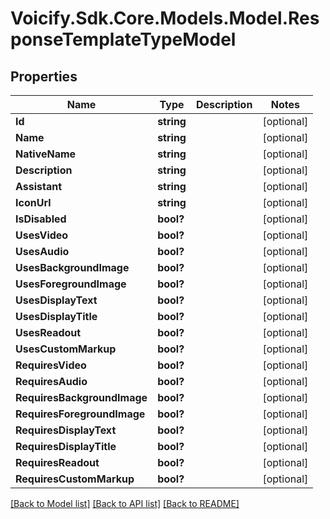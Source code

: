 # Voicify.Sdk.Core.Models.Model.ResponseTemplateTypeModel
## Properties

Name | Type | Description | Notes
------------ | ------------- | ------------- | -------------
**Id** | **string** |  | [optional] 
**Name** | **string** |  | [optional] 
**NativeName** | **string** |  | [optional] 
**Description** | **string** |  | [optional] 
**Assistant** | **string** |  | [optional] 
**IconUrl** | **string** |  | [optional] 
**IsDisabled** | **bool?** |  | [optional] 
**UsesVideo** | **bool?** |  | [optional] 
**UsesAudio** | **bool?** |  | [optional] 
**UsesBackgroundImage** | **bool?** |  | [optional] 
**UsesForegroundImage** | **bool?** |  | [optional] 
**UsesDisplayText** | **bool?** |  | [optional] 
**UsesDisplayTitle** | **bool?** |  | [optional] 
**UsesReadout** | **bool?** |  | [optional] 
**UsesCustomMarkup** | **bool?** |  | [optional] 
**RequiresVideo** | **bool?** |  | [optional] 
**RequiresAudio** | **bool?** |  | [optional] 
**RequiresBackgroundImage** | **bool?** |  | [optional] 
**RequiresForegroundImage** | **bool?** |  | [optional] 
**RequiresDisplayText** | **bool?** |  | [optional] 
**RequiresDisplayTitle** | **bool?** |  | [optional] 
**RequiresReadout** | **bool?** |  | [optional] 
**RequiresCustomMarkup** | **bool?** |  | [optional] 

[[Back to Model list]](../README.md#documentation-for-models) [[Back to API list]](../README.md#documentation-for-api-endpoints) [[Back to README]](../README.md)

